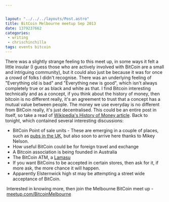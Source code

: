 ```yaml
---


layout: "../../../layouts/Post.astro"
title: BitCoin Melbourne meetup Sep 2013
date: 1379237662
categories:
 - writing
 - chrischinchilla
tags: events bitcoin
---
```


There was a slightly strange feeling to this meet up, in some ways it felt a little insular (I guess those who are actively involved with BitCoin are a small and intriguing community), but it could also just be because it was for once a crowd of folks I didn't recognise. There was an underlying feeling of "Everything old is bad" and "Everything new is good", which isn't always completely true or as black and white as that. I find Bitcoin interesting technically and as a concept, if you think about the history of money, then bitcoin is no different really, it's an agreement to trust that a concept has a mutual value between people. The money we use everyday is no different from BitCoin really, it's just decentralised. This could be an entire post in itself, so take a read of <a href="https://en.wikipedia.org/wiki/History_of_money" target="_blank">Wikipedia's History of Money article</a>. Back to tonight, which contained several interesting discussions:<ul><li>BitCoin Point of sale units - These are emerging in a couple of places, such as <a href="https://www.theguardian.com/technology/shortcuts/2013/jun/23/britains-first-bitcoin-pub" target="_blank">pubs in the UK</a>, but also soon to arrive here thanks to Mikey Nelson.</li><li>How useful BitCoin could be for foreign travel and exchange</li><li>A Bitcoin association is being founded in Australia</li><li>The BitCoin ATM, a <a href="https://lamassu.is/" target="_blank">Lamasu</a></li><li>If you want BitCoins to be accepted in certain stores, then ask for it, if more ask, the more chance it will happen.</li><li>Apparently Elsternwick high st may be attempting a street wide acceptance of BitCoin.</li></ul> Interested in knowing more, then join the Melbourne BitCoin meet up - <a href="https://www.meetup.com/BitcoinMelbourne" target="_blank">meetup.com/BitcoinMelbourne</a> 
